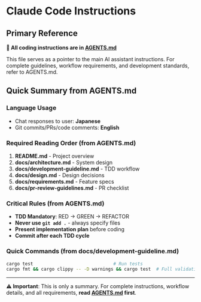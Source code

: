 # Claude Code Instructions

## Primary Reference

**🔗 All coding instructions are in [AGENTS.md](AGENTS.md)**

This file serves as a pointer to the main AI assistant instructions. For complete guidelines, workflow requirements, and development standards, refer to AGENTS.md.

## Quick Summary from AGENTS.md

### Language Usage
- Chat responses to user: **Japanese**
- Git commits/PRs/code comments: **English**

### Required Reading Order (from AGENTS.md)
1. **README.md** - Project overview
2. **docs/architecture.md** - System design
3. **docs/development-guideline.md** - TDD workflow
4. **docs/design.md** - Design decisions
5. **docs/requirements.md** - Feature specs
6. **docs/pr-review-guidelines.md** - PR checklist

### Critical Rules (from AGENTS.md)
- **TDD Mandatory**: RED → GREEN → REFACTOR
- **Never use `git add .`** - always specify files
- **Present implementation plan** before coding
- **Commit after each TDD cycle**

### Quick Commands (from docs/development-guideline.md)
```bash
cargo test                              # Run tests
cargo fmt && cargo clippy -- -D warnings && cargo test  # Full validation
```

---

**⚠️ Important**: This is only a summary. For complete instructions, workflow details, and all requirements, **read [AGENTS.md](AGENTS.md) first**.
